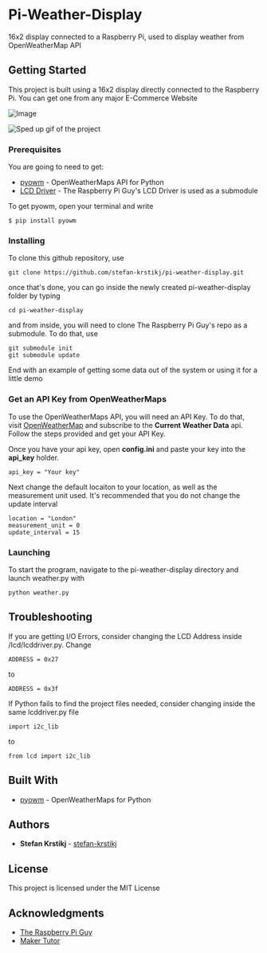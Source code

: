 # Pi-Weather-Display
16x2 display connected to a Raspberry Pi, used to display weather from OpenWeatherMap API

## Getting Started
This project is built using a 16x2 display directly connected to the Raspberry Pi. You can get one from any major E-Commerce Website

![Image](https://i.imgur.com/KlMXNj5.jpg)

![Sped up gif of the project](https://media.giphy.com/media/f6ggrjr3zJuzr2efu3/200w_d.gif)



### Prerequisites

You are going to need to get:
* [pyowm](https://pyowm.readthedocs.io/en/latest/) - OpenWeatherMaps API for Python
* [LCD Driver](https://github.com/the-raspberry-pi-guy/lcd) - The Raspberry Pi Guy's LCD Driver is used as a submodule

To get pyowm, open your terminal and write
```
$ pip install pyowm
```

### Installing

To clone this github repository, use

```
git clone https://github.com/stefan-krstikj/pi-weather-display.git
```

once that's done, you can go inside the newly created pi-weather-display folder by typing

```
cd pi-weather-display
```

and from inside, you will need to clone The Raspberry Pi Guy's repo as a submodule. To do that, use
```
git submodule init
git submodule update
```

End with an example of getting some data out of the system or using it for a little demo

### Get an API Key from OpenWeatherMaps

To use the OpenWeatherMaps API, you will need an API Key. To do that, visit [OpenWeatherMap](https://openweathermap.org/api) and subscribe
to the **Current Weather Data** api. Follow the steps provided and get your API Key.

Once you have your api key, open **config.ini** and paste your key into the **api_key** holder.
```
api_key = "Your key"
```
Next change the default locaiton to your location, as well as the measurement unit used. It's recommended that you do not change the update interval
```
location = "London"
measurement_unit = 0
update_interval = 15
```

### Launching

To start the program, navigate to the pi-weather-display directory and launch weather.py with
```
python weather.py
```

## Troubleshooting

If you are getting I/O Errors, consider changing the LCD Address inside /lcd/lcddriver.py. Change
```
ADDRESS = 0x27
```
to
```
ADDRESS = 0x3f
```

If Python fails to find the project files needed, consider changing inside the same lcddriver.py file
```
import i2c_lib
```
to
```
from lcd import i2c_lib
```


## Built With

* [pyowm](https://pyowm.readthedocs.io/en/latest/) - OpenWeatherMaps for Python

## Authors

* **Stefan Krstikj** - [stefan-krstikj](https://github.com/stefan-krstikj)

## License

This project is licensed under the MIT License

## Acknowledgments

* [The Raspberry Pi Guy](https://github.com/the-raspberry-pi-guy)
* [Maker Tutor](https://youtu.be/3XLjVChVgec)
